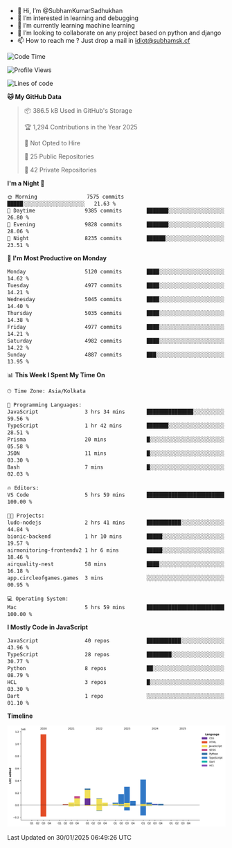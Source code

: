 - 👋 Hi, I’m @SubhamKumarSadhukhan
- 👀 I’m interested in learning and debugging
- 🌱 I’m currently learning machine learning
- 💞️ I’m looking to collaborate on any project based on python and django
- 📫 How to reach me ?
      Just drop a mail in idiot@subhamsk.cf

<!---
SubhamKumarSadhukhan/SubhamKumarSadhukhan is a ✨ special ✨ repository because its `README.md` (this file) appears on your GitHub profile.
You can click the Preview link to take a look at your changes.
--->


<!--START_SECTION:waka-->
![Code Time](http://img.shields.io/badge/Code%20Time-2%2C734%20hrs%2028%20mins-blue)

![Profile Views](http://img.shields.io/badge/Profile%20Views-0-blue)

![Lines of code](https://img.shields.io/badge/From%20Hello%20World%20I%27ve%20Written-2.8%20million%20lines%20of%20code-blue)

**🐱 My GitHub Data** 

> 📦 386.5 kB Used in GitHub's Storage 
 > 
> 🏆 1,294 Contributions in the Year 2025
 > 
> 🚫 Not Opted to Hire
 > 
> 📜 25 Public Repositories 
 > 
> 🔑 42 Private Repositories 
 > 
**I'm a Night 🦉** 

```text
🌞 Morning                7575 commits        █████░░░░░░░░░░░░░░░░░░░░   21.63 % 
🌆 Daytime                9385 commits        ███████░░░░░░░░░░░░░░░░░░   26.80 % 
🌃 Evening                9828 commits        ███████░░░░░░░░░░░░░░░░░░   28.06 % 
🌙 Night                  8235 commits        ██████░░░░░░░░░░░░░░░░░░░   23.51 % 
```
📅 **I'm Most Productive on Monday** 

```text
Monday                   5120 commits        ████░░░░░░░░░░░░░░░░░░░░░   14.62 % 
Tuesday                  4977 commits        ████░░░░░░░░░░░░░░░░░░░░░   14.21 % 
Wednesday                5045 commits        ████░░░░░░░░░░░░░░░░░░░░░   14.40 % 
Thursday                 5035 commits        ████░░░░░░░░░░░░░░░░░░░░░   14.38 % 
Friday                   4977 commits        ████░░░░░░░░░░░░░░░░░░░░░   14.21 % 
Saturday                 4982 commits        ████░░░░░░░░░░░░░░░░░░░░░   14.22 % 
Sunday                   4887 commits        ███░░░░░░░░░░░░░░░░░░░░░░   13.95 % 
```


📊 **This Week I Spent My Time On** 

```text
🕑︎ Time Zone: Asia/Kolkata

💬 Programming Languages: 
JavaScript               3 hrs 34 mins       ███████████████░░░░░░░░░░   59.56 % 
TypeScript               1 hr 42 mins        ███████░░░░░░░░░░░░░░░░░░   28.51 % 
Prisma                   20 mins             █░░░░░░░░░░░░░░░░░░░░░░░░   05.58 % 
JSON                     11 mins             █░░░░░░░░░░░░░░░░░░░░░░░░   03.30 % 
Bash                     7 mins              █░░░░░░░░░░░░░░░░░░░░░░░░   02.03 % 

🔥 Editors: 
VS Code                  5 hrs 59 mins       █████████████████████████   100.00 % 

🐱‍💻 Projects: 
ludo-nodejs              2 hrs 41 mins       ███████████░░░░░░░░░░░░░░   44.84 % 
bionic-backend           1 hr 10 mins        █████░░░░░░░░░░░░░░░░░░░░   19.57 % 
airmonitoring-frontendv2 1 hr 6 mins         █████░░░░░░░░░░░░░░░░░░░░   18.46 % 
airquality-nest          58 mins             ████░░░░░░░░░░░░░░░░░░░░░   16.18 % 
app.circleofgames.games  3 mins              ░░░░░░░░░░░░░░░░░░░░░░░░░   00.95 % 

💻 Operating System: 
Mac                      5 hrs 59 mins       █████████████████████████   100.00 % 
```

**I Mostly Code in JavaScript** 

```text
JavaScript               40 repos            ███████████░░░░░░░░░░░░░░   43.96 % 
TypeScript               28 repos            ████████░░░░░░░░░░░░░░░░░   30.77 % 
Python                   8 repos             ██░░░░░░░░░░░░░░░░░░░░░░░   08.79 % 
HCL                      3 repos             █░░░░░░░░░░░░░░░░░░░░░░░░   03.30 % 
Dart                     1 repo              ░░░░░░░░░░░░░░░░░░░░░░░░░   01.10 % 
```



**Timeline**

![Lines of Code chart](https://raw.githubusercontent.com/SubhamKumarSadhukhan/SubhamKumarSadhukhan/main/assets/bar_graph.png)


 Last Updated on 30/01/2025 06:49:26 UTC
<!--END_SECTION:waka-->

